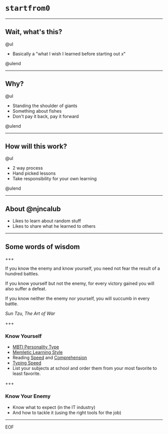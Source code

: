 # `startfrom0`

---

## Wait, what's this?

@ul

* Basically a "what I wish I learned before starting out *x*"

@ulend

---

## Why?

@ul

* Standing the shoulder of giants
* Something about fishes
* Don't pay it back, pay it forward

@ulend

---

## How will this work?

@ul

* 2 way process
* Hand picked lessons
* Take responsibility for your own learning

@ulend

---

## About @njncalub

* Likes to learn about random stuff
* Likes to share what he learned to others

---

## Some words of wisdom

+++

If you know the enemy and know yourself,
you need not fear the result of a hundred battles.

If you know yourself but not the enemy,
for every victory gained you will also suffer a defeat.

If you know neither the enemy nor yourself,
you will succumb in every battle.

*Sun Tzu, The Art of War*

+++

### Know Yourself

* [MBTI Personality Type](https://www.16personalities.com/)
* [Memletic Learning Style](http://www.learning-styles-online.com/inventory/questions.php?cookieset=y)
* Reading [Speed](http://www.readingsoft.com/index.html) and [Comprehension](http://www.readingsoft.com/quiz.html)
* [Typing Speed](https://www.typingtest.com/test.html)
* List your subjects at school and order them from your most favorite to least favorite.

+++

### Know Your Enemy

* Know what to expect (in the IT industry)
* And how to tackle it (using the right tools for the job)

---

EOF
